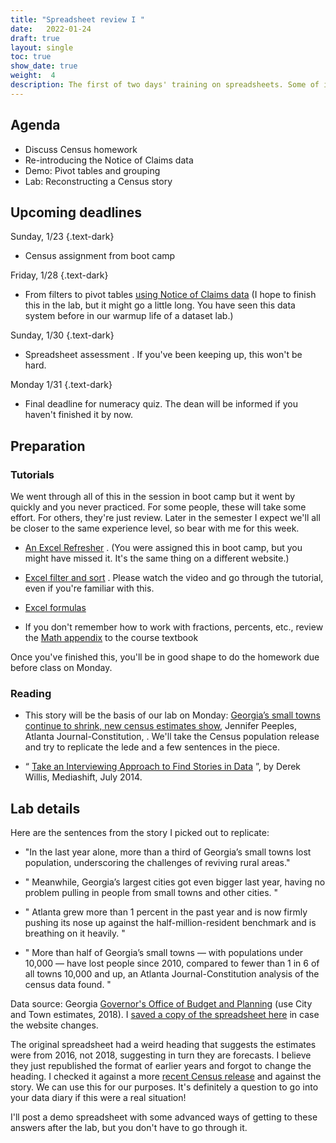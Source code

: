 ```yaml
---
title: "Spreadsheet review I "
date:   2022-01-24
draft: true
layout: single
toc: true
show_date: true
weight:  4
description: The first of two days' training on spreadsheets. Some of it you may already know, but you may have not learned how to apply it to journalism or to follow standard newsroom practices. 
--- 
```


## Agenda

* Discuss Census homework
* Re-introducing the Notice of Claims data
* Demo: Pivot tables and grouping 
* Lab: Reconstructing a Census story 


## Upcoming deadlines

Sunday, 1/23
{.text-dark}

* Census assignment from boot camp

Friday, 1/28 
{.text-dark}

* From filters to pivot tables [using Notice of Claims data](https://cronkitedata.github.io/djtextbook/xl-practice-noc.html) (I hope to finish this in the lab, but it might go a little long. You have seen this data system before in our warmup life of a dataset lab.)

Sunday, 1/30
{.text-dark}

* Spreadsheet assessment . If you've been keeping up, this won't be hard. 

Monday 1/31
{.text-dark}

* Final deadline for numeracy quiz. The dean will be informed if you haven't finished it by now. 

## Preparation

### Tutorials

We went through all of this in the session in boot camp but it went by quickly and you never practiced. For some people, these will take some effort. For others, they're just review. Later in the semester I expect we'll all be closer to the same experience level, so bear with me for this week. 

*  [An Excel Refresher](https://cronkitedata.github.io/djtextbook/xl-refresher.html) . (You were assigned this in boot camp, but you might have missed it. It's the same thing on a different website.)

*  [Excel filter and sort](https://cronkitedata.github.io/djtextbook/xl-filter-sort.html) . Please watch the video and go through the tutorial, even if you're familiar with this. 

*  [Excel formulas](https://cronkitedata.github.io/djtextbook/xl-formulas.html) 

* If you don't remember how to work with fractions, percents, etc., review the [Math appendix](https://cronkitedata.github.io/djtextbook/appendix-math.html) to the course textbook

Once you've finished this, you'll be in good shape to do the homework due before class on Monday. 

### Reading 

* This story will be the basis of our lab on Monday: [Georgia’s small towns continue to shrink, new census estimates show](https://www.ajc.com/news/state--regional/georgia-small-towns-continue-shrink-new-census-estimates-show/UtBP7y33fkDXUZqABgq2BM/), Jennifer Peeples, Atlanta Journal-Constitution,  . We'll take the Census population release and try to replicate the lede and a few sentences in the piece.    

* “ [Take an Interviewing Approach to Find Stories in Data](http://mediashift.org/2014/07/take-an-interviewing-approach-to-find-stories-in-data/) ”, by Derek Willis, Mediashift, July 2014.

## Lab details

Here are the sentences from the story I picked out to replicate: 

* "In the last year alone, more than a third of Georgia’s small towns lost population, underscoring the challenges of reviving rural areas."

* " Meanwhile, Georgia’s largest cities got even bigger last year, having no problem pulling in people from small towns and other cities. "

* " Atlanta grew more than 1 percent in the past year and is now firmly pushing its nose up against the half-million-resident benchmark and is breathing on it heavily. "

* " More than half of Georgia’s small towns — with populations under 10,000 — have lost people since 2010, compared to fewer than 1 in 6 of all towns 10,000 and up, an Atlanta Journal-Constitution analysis of the census data found. "

Data source: Georgia [Governor's Office of Budget and Planning](https://opb.georgia.gov/census-data/population-estimates) (use City and Town estimates, 2018). I [saved a copy of the spreadsheet here](https://cronkitedata.s3.amazonaws.com/xlfiles/ga-city-town-2018.xlsx) in case the website changes. 

The original spreadsheet had a weird heading that suggests the estimates were from 2016, not 2018, suggesting in turn they are forecasts. I believe they just republished the format of earlier years and forgot to change the heading. I checked it against a more [recent Census release](https://www.census.gov/data/tables/time-series/demo/popest/2010s-total-cities-and-towns.html) and against the story. We can use this for our purposes. It's definitely a question to go into your data diary if this were a real situation!

I'll post a demo spreadsheet with some advanced ways of getting to these answers after the lab, but you don't have to go through it.